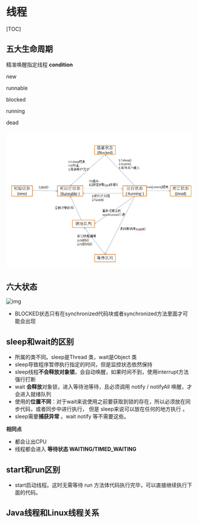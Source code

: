 # 线程

[TOC]



## 五大生命周期

精准唤醒指定线程 **condition**

new 

runnable 

blocked

running

dead

![](images/7e76cc17-0ad5-3ff3-954e-1f83463519d1.jpg)



## 六大状态

![img](images/watermark,type_ZmFuZ3poZW5naGVpdGk,shadow_10,text_aHR0cHM6Ly9ibG9nLmNzZG4ubmV0L2FidTkzNTAwOTA2Ng==,size_16,color_FFFFFF,t_70#pic_center.jpeg)



- BLOCKED状态只有在synchronized代码块或者synchronized方法里面才可能会出现





## sleep和wait的区别

- 所属的类不同。sleep是Thread 类，wait是Object 类
- sleep导致程序暂停执行指定的时间，但是监控状态依然保持
- sleep线程**不会释放对象锁**，会自动唤醒，如果时间不到，使用interrupt方法强行打断
- wait **会释放**对象锁，进入等待池等待，且必须调用 notify / notifyAll 唤醒，才会进入就绪队列
- 使用的**位置不同**：对于wait来说使用之前要获取到锁的存在，所以必须放在同步代码，或者同步中进行执行， 但是 sleep来说可以放在任何的地方执行 。
- sleep需要**捕获异常** 。wait notify 等不需要这些。



**相同点**

- 都会让出CPU
- 线程都会进入 **等待状态 WAITING/TIMED_WAITING**



## start和run区别

- start启动线程。这时无需等待 run 方法体代码执行完毕，可以直接继续执行下面的代码。

  



## Java线程和Linux线程关系



















